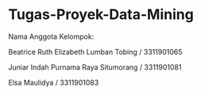 # Tugas-Proyek-Data-Mining

Nama Anggota Kelompok:

Beatrice Ruth Elizabeth Lumban Tobing / 3311901065 

Juniar Indah Purnama Raya Situmorang / 3311901081 

Elsa Maulidya / 3311901083
